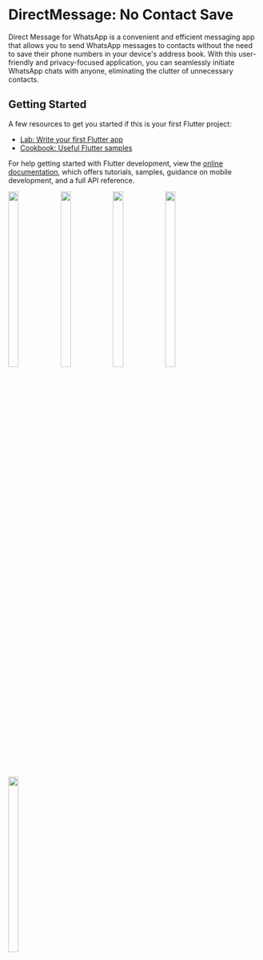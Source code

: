 # DirectMessage: No Contact Save

Direct Message for WhatsApp is a convenient and efficient messaging app that allows you to send WhatsApp messages to contacts without the need to save their phone numbers in your device's address book. With this user-friendly and privacy-focused application, you can seamlessly initiate WhatsApp chats with anyone, eliminating the clutter of unnecessary contacts.

## Getting Started

A few resources to get you started if this is your first Flutter project:

- [Lab: Write your first Flutter app](https://docs.flutter.dev/get-started/codelab)
- [Cookbook: Useful Flutter samples](https://docs.flutter.dev/cookbook)

For help getting started with Flutter development, view the
[online documentation](https://docs.flutter.dev/), which offers tutorials,
samples, guidance on mobile development, and a full API reference.

<img src="https://github.com/cyberdad68/WhatsApp-Direct-Message-App/assets/100923155/18bca531-5aff-41ec-91a1-463d7ee32288" width=20% height=30%>
<img src="https://github.com/cyberdad68/WhatsApp-Direct-Message-App/assets/100923155/91c5b254-d0e5-49cc-ae37-3072f2fced9a" width=20% height=30%>
<img src="https://github.com/cyberdad68/WhatsApp-Direct-Message-App/assets/100923155/6e1be218-7ae9-43a4-95c0-3b9e7534faae" width=20% height=30%>
<img src="https://github.com/cyberdad68/WhatsApp-Direct-Message-App/assets/100923155/fee2180a-748b-4dd0-b1f7-5ab9db625ed7" width=20% height=30%>
<img src="https://github.com/cyberdad68/WhatsApp-Direct-Message-App/assets/100923155/d97fd795-c44c-4c13-a95d-179c9e6a3058" width=20% height=30%>

